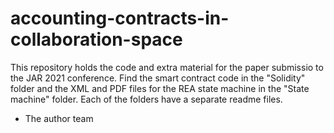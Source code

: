 # accounting-contracts-in-collaboration-space

This repository holds the code and extra material for the paper submissio to the JAR 2021 conference. Find the smart contract code in the "Solidity" folder and the XML and PDF files for the REA state machine in the "State machine" folder. Each of the folders have a separate readme files.

- The author team
